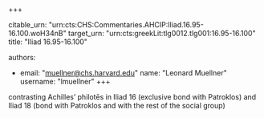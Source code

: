 +++


citable_urn: "urn:cts:CHS:Commentaries.AHCIP:Iliad.16.95-16.100.woH34nB"
target_urn: "urn:cts:greekLit:tlg0012.tlg001:16.95-16.100"
title: "Iliad 16.95-16.100"

authors:
- email: "muellner@chs.harvard.edu"
  name: "Leonard Muellner"
  username: "lmuellner"
+++

<p>contrasting Achilles’ philotēs in Iliad 16 (exclusive bond with Patroklos) and Iliad 18 (bond with Patroklos and with the rest of the social group)</p>